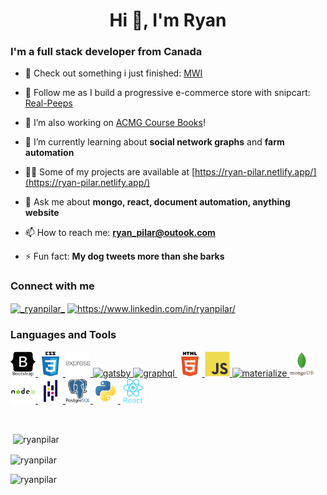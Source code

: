 <h1 align="center">Hi 👋, I'm Ryan</h1>
<h3 align="">I'm a full stack developer from Canada</h3>

- 🔭 Check out something i just finished: [MWI](https://github.com/ryanpilar/marilyns-windows-2)

- 🎨 Follow me as I build a progressive e-commerce store with snipcart: [Real-Peeps](https://github.com/ryanpilar/real-peeps-2)

- 💼 I’m also working on [ACMG Course Books](https://github.com/ryanpilar/ACMG-coursebooks)!

- 🌱 I’m currently learning about **social network graphs** and **farm automation**

- 👨‍💻 Some of my projects are available at [https://ryan-pilar.netlify.app/](https://ryan-pilar.netlify.app/)

- 💬 Ask me about **mongo, react, document automation, anything website**

- 📫 How to reach me: **ryan_pilar@outook.com**

- ⚡ Fun fact: **My dog tweets more than she barks**

<h3 align="left">Connect with me</h3>
<p align="left">
<a href="https://twitter.com/_ryanpilar_" target="blank"><img align="center" src="https://raw.githubusercontent.com/rahuldkjain/github-profile-readme-generator/master/src/images/icons/Social/twitter.svg" alt="_ryanpilar_" height="30" width="40" /></a>
<a href="https://linkedin.com/in/https://www.linkedin.com/in/ryanpilar/" target="blank"><img align="center" src="https://raw.githubusercontent.com/rahuldkjain/github-profile-readme-generator/master/src/images/icons/Social/linked-in-alt.svg" alt="https://www.linkedin.com/in/ryanpilar/" height="30" width="40" /></a>
</p>

<h3 align="left">Languages and Tools</h3>
<p align="left"> <a href="https://getbootstrap.com" target="_blank" rel="noreferrer"> <img src="https://raw.githubusercontent.com/devicons/devicon/master/icons/bootstrap/bootstrap-plain-wordmark.svg" alt="bootstrap" width="40" height="40"/> </a> <a href="https://www.w3schools.com/css/" target="_blank" rel="noreferrer"> <img src="https://raw.githubusercontent.com/devicons/devicon/master/icons/css3/css3-original-wordmark.svg" alt="css3" width="40" height="40"/> </a> <a href="https://expressjs.com" target="_blank" rel="noreferrer"> <img src="https://raw.githubusercontent.com/devicons/devicon/master/icons/express/express-original-wordmark.svg" alt="express" width="40" height="40"/> </a> <a href="https://www.gatsbyjs.com/" target="_blank" rel="noreferrer"> <img src="https://www.vectorlogo.zone/logos/gatsbyjs/gatsbyjs-icon.svg" alt="gatsby" width="40" height="40"/> </a> <a href="https://graphql.org" target="_blank" rel="noreferrer"> <img src="https://www.vectorlogo.zone/logos/graphql/graphql-icon.svg" alt="graphql" width="40" height="40"/> </a> <a href="https://www.w3.org/html/" target="_blank" rel="noreferrer"> <img src="https://raw.githubusercontent.com/devicons/devicon/master/icons/html5/html5-original-wordmark.svg" alt="html5" width="40" height="40"/> </a> <a href="https://developer.mozilla.org/en-US/docs/Web/JavaScript" target="_blank" rel="noreferrer"> <img src="https://raw.githubusercontent.com/devicons/devicon/master/icons/javascript/javascript-original.svg" alt="javascript" width="40" height="40"/> </a> <a href="https://materializecss.com/" target="_blank" rel="noreferrer"> <img src="https://raw.githubusercontent.com/prplx/svg-logos/5585531d45d294869c4eaab4d7cf2e9c167710a9/svg/materialize.svg" alt="materialize" width="40" height="40"/> </a> <a href="https://www.mongodb.com/" target="_blank" rel="noreferrer"> <img src="https://raw.githubusercontent.com/devicons/devicon/master/icons/mongodb/mongodb-original-wordmark.svg" alt="mongodb" width="40" height="40"/> </a> <a href="https://nodejs.org" target="_blank" rel="noreferrer"> <img src="https://raw.githubusercontent.com/devicons/devicon/master/icons/nodejs/nodejs-original-wordmark.svg" alt="nodejs" width="40" height="40"/> </a> <a href="https://pandas.pydata.org/" target="_blank" rel="noreferrer"> <img src="https://raw.githubusercontent.com/devicons/devicon/2ae2a900d2f041da66e950e4d48052658d850630/icons/pandas/pandas-original.svg" alt="pandas" width="40" height="40"/> </a> <a href="https://www.postgresql.org" target="_blank" rel="noreferrer"> <img src="https://raw.githubusercontent.com/devicons/devicon/master/icons/postgresql/postgresql-original-wordmark.svg" alt="postgresql" width="40" height="40"/> </a> <a href="https://www.python.org" target="_blank" rel="noreferrer"> <img src="https://raw.githubusercontent.com/devicons/devicon/master/icons/python/python-original.svg" alt="python" width="40" height="40"/> </a> <a href="https://reactjs.org/" target="_blank" rel="noreferrer"> <img src="https://raw.githubusercontent.com/devicons/devicon/master/icons/react/react-original-wordmark.svg" alt="react" width="40" height="40"/> </a> </p>

</br>



<p>&nbsp;<img align="center" src="https://github-readme-stats.vercel.app/api?username=ryanpilar&show_icons=true&locale=en" alt="ryanpilar" /></p>

<p><img align="center" src="https://github-readme-streak-stats.herokuapp.com/?user=ryanpilar&" alt="ryanpilar" /></p>

<p><img align="left" src="https://github-readme-stats.vercel.app/api/top-langs?username=ryanpilar&show_icons=true&locale=en&layout=compact" alt="ryanpilar" /></p>

